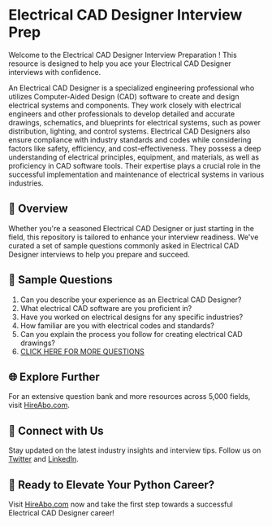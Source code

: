 # Electrical CAD Designer Interview Prep

Welcome to the Electrical CAD Designer Interview Preparation ! This resource is designed to help you ace your Electrical CAD Designer interviews with confidence.

An Electrical CAD Designer is a specialized engineering professional who utilizes Computer-Aided Design (CAD) software to create and design electrical systems and components. They work closely with electrical engineers and other professionals to develop detailed and accurate drawings, schematics, and blueprints for electrical systems, such as power distribution, lighting, and control systems. Electrical CAD Designers also ensure compliance with industry standards and codes while considering factors like safety, efficiency, and cost-effectiveness. They possess a deep understanding of electrical principles, equipment, and materials, as well as proficiency in CAD software tools. Their expertise plays a crucial role in the successful implementation and maintenance of electrical systems in various industries.

## 🚀 Overview

Whether you're a seasoned Electrical CAD Designer or just starting in the field, this repository is tailored to enhance your interview readiness. We've curated a set of sample questions commonly asked in Electrical CAD Designer interviews to help you prepare and succeed.

## 📝 Sample Questions

1. Can you describe your experience as an Electrical CAD Designer?
2. What electrical CAD software are you proficient in?
3. Have you worked on electrical designs for any specific industries?
4. How familiar are you with electrical codes and standards?
5. Can you explain the process you follow for creating electrical CAD drawings?
6. [CLICK HERE FOR MORE QUESTIONS](https://hireabo.com/job/3_2_39/Electrical%20CAD%20Designer)

## 🌐 Explore Further

For an extensive question bank and more resources across 5,000 fields, visit [HireAbo.com](https://www.hireabo.com).

## 📱 Connect with Us

Stay updated on the latest industry insights and interview tips. Follow us on [Twitter](https://twitter.com/hireabo) and [LinkedIn](https://www.linkedin.com/in/hire-abo-3609972a8/).

## 🚀 Ready to Elevate Your Python Career?

Visit [HireAbo.com](https://www.hireabo.com) now and take the first step towards a successful Electrical CAD Designer career!